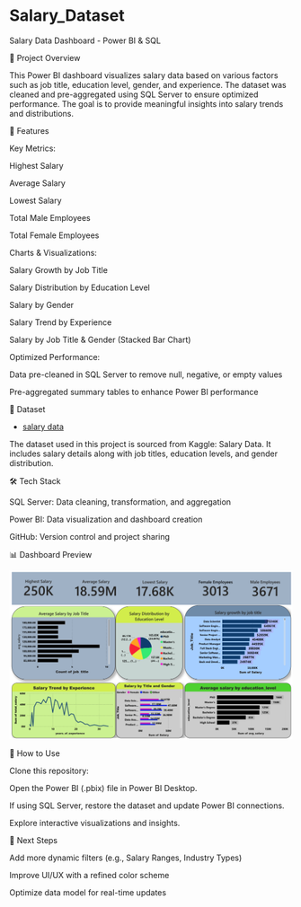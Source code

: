 # Salary_Dataset
Salary Data Dashboard - Power BI & SQL

📌 Project Overview

This Power BI dashboard visualizes salary data based on various factors such as job title, education level, gender, and experience. The dataset was cleaned and pre-aggregated using SQL Server to ensure optimized performance. The goal is to provide meaningful insights into salary trends and distributions.

🎯 Features

Key Metrics:

Highest Salary

Average Salary

Lowest Salary

Total Male Employees

Total Female Employees

Charts & Visualizations:

Salary Growth by Job Title

Salary Distribution by Education Level

Salary by Gender

Salary Trend by Experience

Salary by Job Title & Gender (Stacked Bar Chart)

Optimized Performance:

Data pre-cleaned in SQL Server to remove null, negative, or empty values

Pre-aggregated summary tables to enhance Power BI performance

📂 Dataset 
- <a href="https://github.com/Jaswinder-spec/salary_dataset/blob/main/salary_data%20sql%20project.zip">salary data </a>

The dataset used in this project is sourced from Kaggle: Salary Data. It includes salary details along with job titles, education levels, and gender distribution.

🛠️ Tech Stack

SQL Server: Data cleaning, transformation, and aggregation

Power BI: Data visualization and dashboard creation

GitHub: Version control and project sharing

📊 Dashboard Preview

![Salary Dashboard](https://raw.githubusercontent.com/Jaswinder-spec/salary_dataset/refs/heads/main/Screenshot%202025-03-20%20174756.png)


🚀 How to Use

Clone this repository:

Open the Power BI (.pbix) file in Power BI Desktop.

If using SQL Server, restore the dataset and update Power BI connections.

Explore interactive visualizations and insights.

📌 Next Steps

Add more dynamic filters (e.g., Salary Ranges, Industry Types)

Improve UI/UX with a refined color scheme

Optimize data model for real-time updates

 
 

